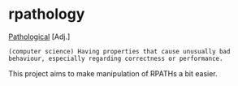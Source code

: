 # rpathology #

[Pathological](https://en.wiktionary.org/wiki/pathological) [Adj.]
```
(computer science) Having properties that cause unusually bad behaviour, especially regarding correctness or performance. 
```

This project aims to make manipulation of RPATHs a bit easier.